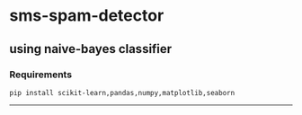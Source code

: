 # sms-spam-detector
using naive-bayes classifier
---
### Requirements
 ```
 pip install scikit-learn,pandas,numpy,matplotlib,seaborn
 ```
 ___
